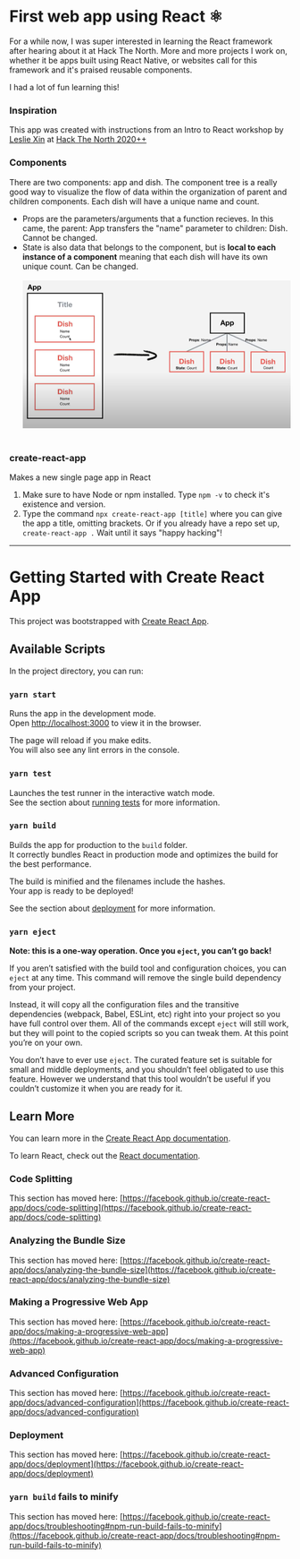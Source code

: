 # First web app using React ⚛️
For a while now, I was super interested in learning the React framework after hearing about it at Hack The North. More and more projects I work on, whether it be apps built using React Native, or websites call for this framework and it's praised reusable components. 

I had a lot of fun learning this!

### Inspiration
This app was created with instructions from an Intro to React workshop by [Leslie Xin](https://github.com/lesliexin) at [Hack The North 2020++](https://hackthenorth.com/)

### Components
There are two components: app and dish. The component tree is a really good way to visualize the flow of data within the organization of parent and children components. Each dish will have a unique name and count. 

- Props are the parameters/arguments that a function recieves. In this came, the parent: App transfers the "name" parameter to children: Dish. Cannot be changed. 
- State is also data that belongs to the component, but is **local to each instance of a component** meaning that each dish will have its own unique count. Can be changed.
<br><br>
<img src="dish.PNG"></img>
<br><br>

### create-react-app
Makes a new single page app in React
1. Make sure to have Node or npm installed. Type `npm -v` to check it's existence and version. 
2. Type the command `npx create-react-app [title]` where you can give the app a title, omitting brackets. Or if you already have a repo set up, `create-react-app .` Wait until it says "happy hacking"!

--------------------
# Getting Started with Create React App

This project was bootstrapped with [Create React App](https://github.com/facebook/create-react-app).

## Available Scripts

In the project directory, you can run:

### `yarn start`

Runs the app in the development mode.\
Open [http://localhost:3000](http://localhost:3000) to view it in the browser.

The page will reload if you make edits.\
You will also see any lint errors in the console.

### `yarn test`

Launches the test runner in the interactive watch mode.\
See the section about [running tests](https://facebook.github.io/create-react-app/docs/running-tests) for more information.

### `yarn build`

Builds the app for production to the `build` folder.\
It correctly bundles React in production mode and optimizes the build for the best performance.

The build is minified and the filenames include the hashes.\
Your app is ready to be deployed!

See the section about [deployment](https://facebook.github.io/create-react-app/docs/deployment) for more information.

### `yarn eject`

**Note: this is a one-way operation. Once you `eject`, you can’t go back!**

If you aren’t satisfied with the build tool and configuration choices, you can `eject` at any time. This command will remove the single build dependency from your project.

Instead, it will copy all the configuration files and the transitive dependencies (webpack, Babel, ESLint, etc) right into your project so you have full control over them. All of the commands except `eject` will still work, but they will point to the copied scripts so you can tweak them. At this point you’re on your own.

You don’t have to ever use `eject`. The curated feature set is suitable for small and middle deployments, and you shouldn’t feel obligated to use this feature. However we understand that this tool wouldn’t be useful if you couldn’t customize it when you are ready for it.

## Learn More

You can learn more in the [Create React App documentation](https://facebook.github.io/create-react-app/docs/getting-started).

To learn React, check out the [React documentation](https://reactjs.org/).

### Code Splitting

This section has moved here: [https://facebook.github.io/create-react-app/docs/code-splitting](https://facebook.github.io/create-react-app/docs/code-splitting)

### Analyzing the Bundle Size

This section has moved here: [https://facebook.github.io/create-react-app/docs/analyzing-the-bundle-size](https://facebook.github.io/create-react-app/docs/analyzing-the-bundle-size)

### Making a Progressive Web App

This section has moved here: [https://facebook.github.io/create-react-app/docs/making-a-progressive-web-app](https://facebook.github.io/create-react-app/docs/making-a-progressive-web-app)

### Advanced Configuration

This section has moved here: [https://facebook.github.io/create-react-app/docs/advanced-configuration](https://facebook.github.io/create-react-app/docs/advanced-configuration)

### Deployment

This section has moved here: [https://facebook.github.io/create-react-app/docs/deployment](https://facebook.github.io/create-react-app/docs/deployment)

### `yarn build` fails to minify

This section has moved here: [https://facebook.github.io/create-react-app/docs/troubleshooting#npm-run-build-fails-to-minify](https://facebook.github.io/create-react-app/docs/troubleshooting#npm-run-build-fails-to-minify)
